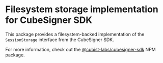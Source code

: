 # Filesystem storage implementation for CubeSigner SDK

This package provides a filesystem-backed implementation 
of the `SessionStorage` interface from the CubeSigner SDK.

For more information, check out the
[@cubist-labs/cubesigner-sdk](https://www.npmjs.com/package/@cubist-labs/cubesigner-sdk)
NPM package.